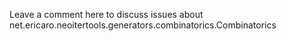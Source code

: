 Leave a comment here to discuss issues about net.ericaro.neoitertools.generators.combinatorics.Combinatorics
